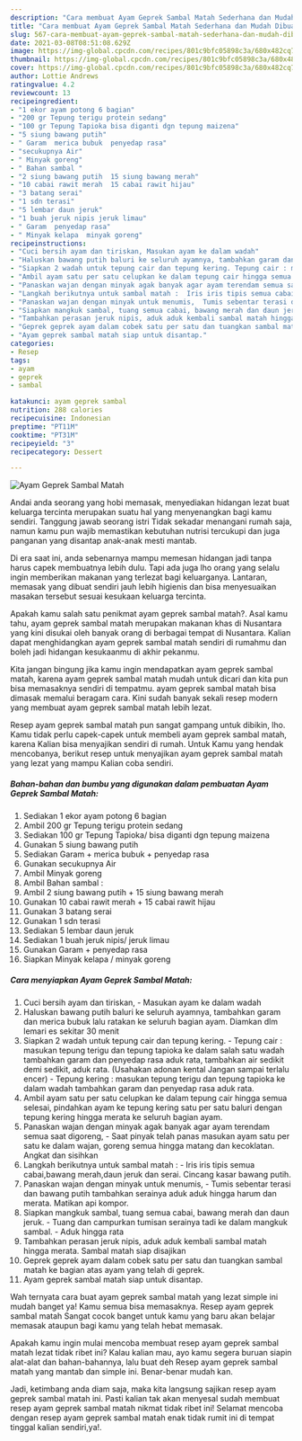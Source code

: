 ```yaml
---
description: "Cara membuat Ayam Geprek Sambal Matah Sederhana dan Mudah Dibuat"
title: "Cara membuat Ayam Geprek Sambal Matah Sederhana dan Mudah Dibuat"
slug: 567-cara-membuat-ayam-geprek-sambal-matah-sederhana-dan-mudah-dibuat
date: 2021-03-08T08:51:08.629Z
image: https://img-global.cpcdn.com/recipes/801c9bfc05898c3a/680x482cq70/ayam-geprek-sambal-matah-foto-resep-utama.jpg
thumbnail: https://img-global.cpcdn.com/recipes/801c9bfc05898c3a/680x482cq70/ayam-geprek-sambal-matah-foto-resep-utama.jpg
cover: https://img-global.cpcdn.com/recipes/801c9bfc05898c3a/680x482cq70/ayam-geprek-sambal-matah-foto-resep-utama.jpg
author: Lottie Andrews
ratingvalue: 4.2
reviewcount: 13
recipeingredient:
- "1 ekor ayam potong 6 bagian"
- "200 gr Tepung terigu protein sedang"
- "100 gr Tepung Tapioka bisa diganti dgn tepung maizena"
- "5 siung bawang putih"
- " Garam  merica bubuk  penyedap rasa"
- "secukupnya Air"
- " Minyak goreng"
- " Bahan sambal "
- "2 siung bawang putih  15 siung bawang merah"
- "10 cabai rawit merah  15 cabai rawit hijau"
- "3 batang serai"
- "1 sdn terasi"
- "5 lembar daun jeruk"
- "1 buah jeruk nipis jeruk limau"
- " Garam  penyedap rasa"
- " Minyak kelapa  minyak goreng"
recipeinstructions:
- "Cuci bersih ayam dan tiriskan, Masukan ayam ke dalam wadah"
- "Haluskan bawang putih baluri ke seluruh ayamnya, tambahkan garam dan merica bubuk lalu ratakan ke seluruh bagian ayam. Diamkan dlm lemari es sekitar 30 menit"
- "Siapkan 2 wadah untuk tepung cair dan tepung kering. Tepung cair : masukan tepung terigu dan tepung tapioka ke dalam salah satu wadah tambahkan garam dan penyedap rasa aduk rata, tambahkan air sedikit demi sedikit, aduk rata. (Usahakan adonan kental Jangan sampai terlalu encer)  Tepung kering : masukan tepung terigu dan tepung tapioka ke dalam wadah tambahkan garam dan penyedap rasa aduk rata."
- "Ambil ayam satu per satu celupkan ke dalam tepung cair hingga semua selesai, pindahkan ayam ke tepung kering satu per satu baluri dengan tepung kering hingga merata ke seluruh bagian ayam."
- "Panaskan wajan dengan minyak agak banyak agar ayam terendam semua saat digoreng, Saat pinyak telah panas masukan ayam satu per satu ke dalam wajan, goreng semua hingga matang dan kecoklatan. Angkat dan sisihkan"
- "Langkah berikutnya untuk sambal matah :  Iris iris tipis semua cabai,bawang merah,daun jeruk dan serai. Cincang kasar bawang putih."
- "Panaskan wajan dengan minyak untuk menumis,  Tumis sebentar terasi dan bawang putih tambahkan serainya aduk aduk hingga harum dan merata. Matikan api kompor."
- "Siapkan mangkuk sambal, tuang semua cabai, bawang merah dan daun jeruk. Tuang dan campurkan tumisan serainya tadi ke dalam mangkuk sambal. Aduk hingga rata"
- "Tambahkan perasan jeruk nipis, aduk aduk kembali sambal matah hingga merata. Sambal matah siap disajikan"
- "Geprek geprek ayam dalam cobek satu per satu dan tuangkan sambal matah ke bagian atas ayam yang telah di geprek."
- "Ayam geprek sambal matah siap untuk disantap."
categories:
- Resep
tags:
- ayam
- geprek
- sambal

katakunci: ayam geprek sambal 
nutrition: 288 calories
recipecuisine: Indonesian
preptime: "PT11M"
cooktime: "PT31M"
recipeyield: "3"
recipecategory: Dessert

---
```



![Ayam Geprek Sambal Matah](https://img-global.cpcdn.com/recipes/801c9bfc05898c3a/680x482cq70/ayam-geprek-sambal-matah-foto-resep-utama.jpg)

Andai anda seorang yang hobi memasak, menyediakan hidangan lezat buat keluarga tercinta merupakan suatu hal yang menyenangkan bagi kamu sendiri. Tanggung jawab seorang istri Tidak sekadar menangani rumah saja, namun kamu pun wajib memastikan kebutuhan nutrisi tercukupi dan juga panganan yang disantap anak-anak mesti mantab.

Di era  saat ini, anda sebenarnya mampu memesan hidangan jadi tanpa harus capek membuatnya lebih dulu. Tapi ada juga lho orang yang selalu ingin memberikan makanan yang terlezat bagi keluarganya. Lantaran, memasak yang dibuat sendiri jauh lebih higienis dan bisa menyesuaikan masakan tersebut sesuai kesukaan keluarga tercinta. 



Apakah kamu salah satu penikmat ayam geprek sambal matah?. Asal kamu tahu, ayam geprek sambal matah merupakan makanan khas di Nusantara yang kini disukai oleh banyak orang di berbagai tempat di Nusantara. Kalian dapat menghidangkan ayam geprek sambal matah sendiri di rumahmu dan boleh jadi hidangan kesukaanmu di akhir pekanmu.

Kita jangan bingung jika kamu ingin mendapatkan ayam geprek sambal matah, karena ayam geprek sambal matah mudah untuk dicari dan kita pun bisa memasaknya sendiri di tempatmu. ayam geprek sambal matah bisa dimasak memalui beragam cara. Kini sudah banyak sekali resep modern yang membuat ayam geprek sambal matah lebih lezat.

Resep ayam geprek sambal matah pun sangat gampang untuk dibikin, lho. Kamu tidak perlu capek-capek untuk membeli ayam geprek sambal matah, karena Kalian bisa menyajikan sendiri di rumah. Untuk Kamu yang hendak mencobanya, berikut resep untuk menyajikan ayam geprek sambal matah yang lezat yang mampu Kalian coba sendiri.

<!--inarticleads1-->

##### Bahan-bahan dan bumbu yang digunakan dalam pembuatan Ayam Geprek Sambal Matah:

1. Sediakan 1 ekor ayam potong 6 bagian
1. Ambil 200 gr Tepung terigu protein sedang
1. Sediakan 100 gr Tepung Tapioka/ bisa diganti dgn tepung maizena
1. Gunakan 5 siung bawang putih
1. Sediakan  Garam + merica bubuk + penyedap rasa
1. Gunakan secukupnya Air
1. Ambil  Minyak goreng
1. Ambil  Bahan sambal :
1. Ambil 2 siung bawang putih + 15 siung bawang merah
1. Gunakan 10 cabai rawit merah + 15 cabai rawit hijau
1. Gunakan 3 batang serai
1. Gunakan 1 sdn terasi
1. Sediakan 5 lembar daun jeruk
1. Sediakan 1 buah jeruk nipis/ jeruk limau
1. Gunakan  Garam + penyedap rasa
1. Siapkan  Minyak kelapa / minyak goreng




<!--inarticleads2-->

##### Cara menyiapkan Ayam Geprek Sambal Matah:

1. Cuci bersih ayam dan tiriskan, - Masukan ayam ke dalam wadah
1. Haluskan bawang putih baluri ke seluruh ayamnya, tambahkan garam dan merica bubuk lalu ratakan ke seluruh bagian ayam. Diamkan dlm lemari es sekitar 30 menit
1. Siapkan 2 wadah untuk tepung cair dan tepung kering. - Tepung cair : masukan tepung terigu dan tepung tapioka ke dalam salah satu wadah tambahkan garam dan penyedap rasa aduk rata, tambahkan air sedikit demi sedikit, aduk rata. (Usahakan adonan kental Jangan sampai terlalu encer)  - Tepung kering : masukan tepung terigu dan tepung tapioka ke dalam wadah tambahkan garam dan penyedap rasa aduk rata.
1. Ambil ayam satu per satu celupkan ke dalam tepung cair hingga semua selesai, pindahkan ayam ke tepung kering satu per satu baluri dengan tepung kering hingga merata ke seluruh bagian ayam.
1. Panaskan wajan dengan minyak agak banyak agar ayam terendam semua saat digoreng, - Saat pinyak telah panas masukan ayam satu per satu ke dalam wajan, goreng semua hingga matang dan kecoklatan. Angkat dan sisihkan
1. Langkah berikutnya untuk sambal matah :  - Iris iris tipis semua cabai,bawang merah,daun jeruk dan serai. Cincang kasar bawang putih.
1. Panaskan wajan dengan minyak untuk menumis,  - Tumis sebentar terasi dan bawang putih tambahkan serainya aduk aduk hingga harum dan merata. Matikan api kompor.
1. Siapkan mangkuk sambal, tuang semua cabai, bawang merah dan daun jeruk. - Tuang dan campurkan tumisan serainya tadi ke dalam mangkuk sambal. - Aduk hingga rata
1. Tambahkan perasan jeruk nipis, aduk aduk kembali sambal matah hingga merata. Sambal matah siap disajikan
1. Geprek geprek ayam dalam cobek satu per satu dan tuangkan sambal matah ke bagian atas ayam yang telah di geprek.
1. Ayam geprek sambal matah siap untuk disantap.




Wah ternyata cara buat ayam geprek sambal matah yang lezat simple ini mudah banget ya! Kamu semua bisa memasaknya. Resep ayam geprek sambal matah Sangat cocok banget untuk kamu yang baru akan belajar memasak ataupun bagi kamu yang telah hebat memasak.

Apakah kamu ingin mulai mencoba membuat resep ayam geprek sambal matah lezat tidak ribet ini? Kalau kalian mau, ayo kamu segera buruan siapin alat-alat dan bahan-bahannya, lalu buat deh Resep ayam geprek sambal matah yang mantab dan simple ini. Benar-benar mudah kan. 

Jadi, ketimbang anda diam saja, maka kita langsung sajikan resep ayam geprek sambal matah ini. Pasti kalian tak akan menyesal sudah membuat resep ayam geprek sambal matah nikmat tidak ribet ini! Selamat mencoba dengan resep ayam geprek sambal matah enak tidak rumit ini di tempat tinggal kalian sendiri,ya!.

